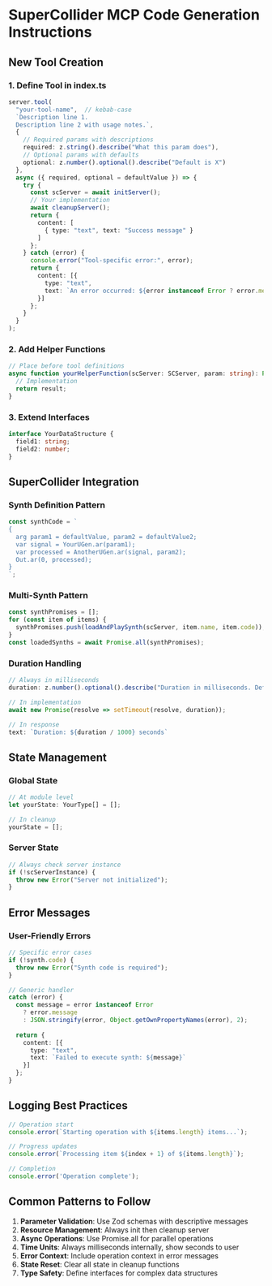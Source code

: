# SuperCollider MCP Code Generation Instructions

## New Tool Creation

### 1. Define Tool in index.ts
```typescript
server.tool(
  "your-tool-name",  // kebab-case
  `Description line 1.
  Description line 2 with usage notes.`,
  {
    // Required params with descriptions
    required: z.string().describe("What this param does"),
    // Optional params with defaults
    optional: z.number().optional().describe("Default is X")
  },
  async ({ required, optional = defaultValue }) => {
    try {
      const scServer = await initServer();
      // Your implementation
      await cleanupServer();
      return {
        content: [
          { type: "text", text: "Success message" }
        ]
      };
    } catch (error) {
      console.error("Tool-specific error:", error);
      return {
        content: [{
          type: "text",
          text: `An error occurred: ${error instanceof Error ? error.message : JSON.stringify(error, Object.getOwnPropertyNames(error), 2)}`
        }]
      };
    }
  }
);
```

### 2. Add Helper Functions
```typescript
// Place before tool definitions
async function yourHelperFunction(scServer: SCServer, param: string): Promise<any> {
  // Implementation
  return result;
}
```

### 3. Extend Interfaces
```typescript
interface YourDataStructure {
  field1: string;
  field2: number;
}
```

## SuperCollider Integration

### Synth Definition Pattern
```typescript
const synthCode = `
{
  arg param1 = defaultValue, param2 = defaultValue2;
  var signal = YourUGen.ar(param1);
  var processed = AnotherUGen.ar(signal, param2);
  Out.ar(0, processed);
}
`;
```

### Multi-Synth Pattern
```typescript
const synthPromises = [];
for (const item of items) {
  synthPromises.push(loadAndPlaySynth(scServer, item.name, item.code));
}
const loadedSynths = await Promise.all(synthPromises);
```

### Duration Handling
```typescript
// Always in milliseconds
duration: z.number().optional().describe("Duration in milliseconds. Default is 5000 (5 seconds)")

// In implementation
await new Promise(resolve => setTimeout(resolve, duration));

// In response
text: `Duration: ${duration / 1000} seconds`
```

## State Management

### Global State
```typescript
// At module level
let yourState: YourType[] = [];

// In cleanup
yourState = [];
```

### Server State
```typescript
// Always check server instance
if (!scServerInstance) {
  throw new Error("Server not initialized");
}
```

## Error Messages

### User-Friendly Errors
```typescript
// Specific error cases
if (!synth.code) {
  throw new Error("Synth code is required");
}

// Generic handler
catch (error) {
  const message = error instanceof Error 
    ? error.message 
    : JSON.stringify(error, Object.getOwnPropertyNames(error), 2);
  
  return {
    content: [{
      type: "text",
      text: `Failed to execute synth: ${message}`
    }]
  };
}
```

## Logging Best Practices
```typescript
// Operation start
console.error(`Starting operation with ${items.length} items...`);

// Progress updates
console.error(`Processing item ${index + 1} of ${items.length}`);

// Completion
console.error('Operation complete');
```

## Common Patterns to Follow

1. **Parameter Validation**: Use Zod schemas with descriptive messages
2. **Resource Management**: Always init then cleanup server
3. **Async Operations**: Use Promise.all for parallel operations
4. **Time Units**: Always milliseconds internally, show seconds to user
5. **Error Context**: Include operation context in error messages
6. **State Reset**: Clear all state in cleanup functions
7. **Type Safety**: Define interfaces for complex data structures